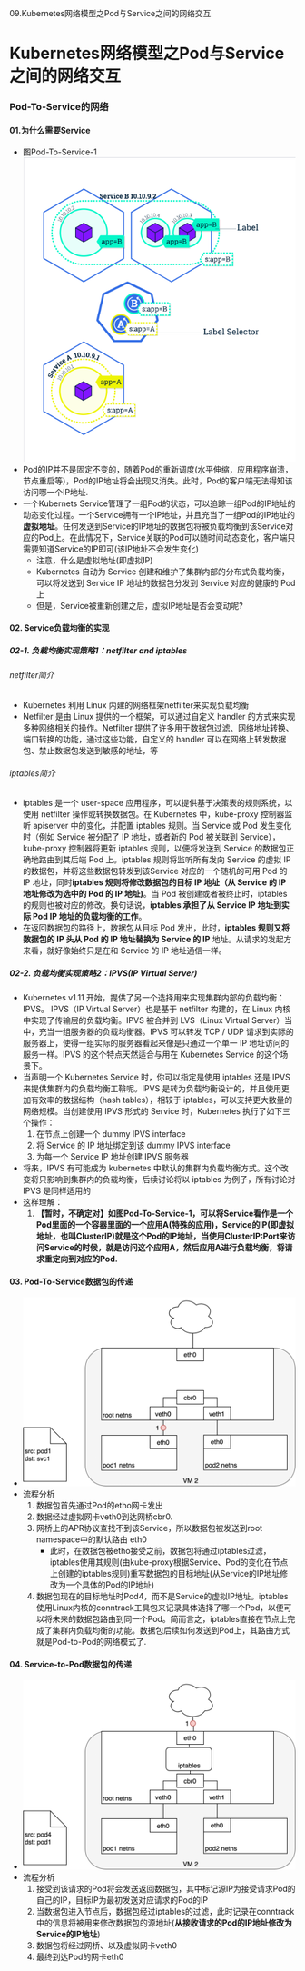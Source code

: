 09.Kubernetes网络模型之Pod与Service之间的网络交互

Kubernetes网络模型之Pod与Service之间的网络交互
=================================

### Pod-To-Service的网络

#### 01.为什么需要Service

*   图Pod-To-Service-1 ![](09.Kubernetes%E7%BD%91%E7%BB%9C%E6%A8%A1%E5%9E%8B%E4%B9%8BPod%E4%B8%8EService%E4%B9%8B%E9%97%B4%E7%9A%84%E7%BD%91%E7%BB%9C%E4%BA%A4%E4%BA%92.resources/0EAD0CC4-7E35-4D08-AA04-5C11C6F2C3DA.png)
*   Pod的IP并不是固定不变的，随着Pod的重新调度(水平伸缩，应用程序崩溃，节点重启等)，Pod的IP地址将会出现又消失。此时，Pod的客户端无法得知该访问哪一个IP地址.
*   一个Kubernets Service管理了一组Pod的状态，可以追踪一组Pod的IP地址的动态变化过程。一个Service拥有一个IP地址，并且充当了一组Pod的IP地址的**虚拟地址**。任何发送到Service的IP地址的数据包将被负载均衡到该Service对应的Pod上。在此情况下，Service关联的Pod可以随时间动态变化，客户端只需要知道Service的IP即可(该IP地址不会发生变化)
    *   注意，什么是虚拟地址(即虚拟IP)
    *   Kubernetes 自动为 Service 创建和维护了集群内部的分布式负载均衡，可以将发送到 Service IP 地址的数据包分发到 Service 对应的健康的 Pod 上
    *   但是，Service被重新创建之后，虚拟IP地址是否会变动呢?

#### 02\. Service负载均衡的实现

##### 02-1. 负载均衡实现策略1：netfilter and iptables

###### netfilter简介

*   Kubernetes 利用 Linux 内建的网络框架netfilter来实现负载均衡
*   Netfilter 是由 Linux 提供的一个框架，可以通过自定义 handler 的方式来实现多种网络相关的操作。Netfilter 提供了许多用于数据包过滤、网络地址转换、端口转换的功能，通过这些功能，自定义的 handler 可以在网络上转发数据包、禁止数据包发送到敏感的地址，等

###### iptables简介

*   iptables 是一个 user-space 应用程序，可以提供基于决策表的规则系统，以使用 netfilter 操作或转换数据包。在 Kubernetes 中，kube-proxy 控制器监听 apiserver 中的变化，并配置 iptables 规则。当 Service 或 Pod 发生变化时（例如 Service 被分配了 IP 地址，或者新的 Pod 被关联到 Service），kube-proxy 控制器将更新 iptables 规则，以便将发送到 Service 的数据包正确地路由到其后端 Pod 上。iptables 规则将监听所有发向 Service 的虚拟 IP 的数据包，并将这些数据包转发到该Service 对应的一个随机的可用 Pod 的 IP 地址，同时**iptables 规则将修改数据包的目标 IP 地址（从 Service 的 IP 地址修改为选中的 Pod 的 IP 地址)**。当 Pod 被创建或者被终止时，iptables 的规则也被对应的修改。换句话说，**iptables 承担了从 Service IP 地址到实际 Pod IP 地址的负载均衡的工作**。
*   在返回数据包的路径上，数据包从目标 Pod 发出，此时，**iptables 规则又将数据包的 IP 头从 Pod 的 IP 地址替换为 Service 的 IP** 地址。从请求的发起方来看，就好像始终只是在和 Service 的 IP 地址通信一样。

##### 02-2. 负载均衡实现策略2：IPVS(IP Virtual Server)

*   Kubernetes v1.11 开始，提供了另一个选择用来实现集群内部的负载均衡：IPVS。 IPVS（IP Virtual Server）也是基于 netfilter 构建的，在 Linux 内核中实现了传输层的负载均衡。IPVS 被合并到 LVS（Linux Virtual Server）当中，充当一组服务器的负载均衡器。IPVS 可以转发 TCP / UDP 请求到实际的服务器上，使得一组实际的服务器看起来像是只通过一个单一 IP 地址访问的服务一样。IPVS 的这个特点天然适合与用在 Kubernetes Service 的这个场景下。
*   当声明一个 Kubernetes Service 时，你可以指定是使用 iptables 还是 IPVS 来提供集群内的负载均衡工鞥呢。IPVS 是转为负载均衡设计的，并且使用更加有效率的数据结构（hash tables），相较于 iptables，可以支持更大数量的网络规模。当创建使用 IPVS 形式的 Service 时，Kubernetes 执行了如下三个操作：
    1.  在节点上创建一个 dummy IPVS interface
    2.  将 Service 的 IP 地址绑定到该 dummy IPVS interface
    3.  为每一个 Service IP 地址创建 IPVS 服务器
*   将来，IPVS 有可能成为 kubernetes 中默认的集群内负载均衡方式。这个改变将只影响到集群内的负载均衡，后续讨论将以 iptables 为例子，所有讨论对 IPVS 是同样适用的
*   这样理解：
    1.  **【暂时，不确定对】如图Pod-To-Service-1，可以将Service看作是一个Pod里面的一个容器里面的一个应用A(特殊的应用)，Service的IP(即虚拟地址，也叫ClusterIP)就是这个Pod的IP地址，当使用ClusterIP:Port来访问Service的时候，就是访问这个应用A，然后应用A进行负载均衡，将请求重定向到对应的Pod.**

#### 03\. Pod-To-Service数据包的传递

*   ![](09.Kubernetes%E7%BD%91%E7%BB%9C%E6%A8%A1%E5%9E%8B%E4%B9%8BPod%E4%B8%8EService%E4%B9%8B%E9%97%B4%E7%9A%84%E7%BD%91%E7%BB%9C%E4%BA%A4%E4%BA%92.resources/pod-to-service.6718b584.gif)
*   流程分析
    1.  数据包首先通过Pod的etho网卡发出
    2.  数据经过虚拟网卡veth0到达网桥cbr0.
    3.  网桥上的APR协议查找不到该Service，所以数据包被发送到root namespace中的默认路由 eth0
        *   此时，在数据包被etho接受之前，数据包将通过iptables过滤，iptables使用其规则(由kube-proxy根据Service、Pod的变化在节点上创建的iptables规则)重写数据包的目标地址(从Service的IP地址修改为一个具体的Pod的IP地址)
    4.  数据包现在的目标地址时Pod4，而不是Service的虚拟IP地址。iptables使用Linux内核的conntrack工具包来记录具体选择了哪一个Pod，以便可以将未来的数据包路由到同一个Pod。简而言之，iptables直接在节点上完成了集群内负载均衡的功能。数据包后续如何发送到Pod上，其路由方式就是Pod-to-Pod的网络模式了.

#### 04\. Service-to-Pod数据包的传递

*   ![](09.Kubernetes%E7%BD%91%E7%BB%9C%E6%A8%A1%E5%9E%8B%E4%B9%8BPod%E4%B8%8EService%E4%B9%8B%E9%97%B4%E7%9A%84%E7%BD%91%E7%BB%9C%E4%BA%A4%E4%BA%92.resources/service-to-pod.4393f600.gif)
*   流程分析
    1.  接受到该请求的Pod将会发送返回数据包，其中标记源IP为接受请求Pod的自己的IP，目标IP为最初发送对应请求的Pod的IP
    2.  当数据包进入节点后，数据包经过iptables的过滤，此时记录在conntrack中的信息将被用来修改数据包的源地址(**从接收请求的Pod的IP地址修改为Service的IP地址**)
    3.  数据包将经过网桥、以及虚拟网卡veth0
    4.  最终到达Pod的网卡eth0